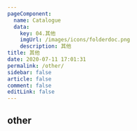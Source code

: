```yaml
---
pageComponent:
  name: Catalogue
  data:
    key: 04.其他
    imgUrl: /images/icons/folderdoc.png
    description: 其他
title: 其他
date: 2020-07-11 17:01:31
permalink: /other/
sidebar: false
article: false
comment: false
editLink: false
---
```


## other
